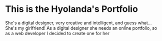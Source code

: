 # This is the Hyolanda's Portfolio

She's a digital designer, very creative and intelligent, and guess what... She's my girlfriend!
As a digital designer she needs an online portfolio, so as a web developer I decided to create one for her
